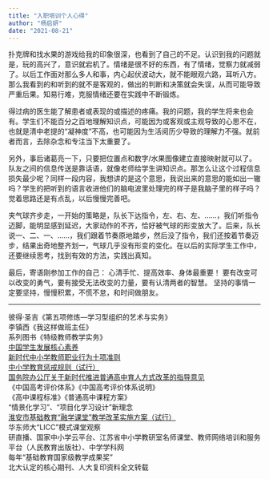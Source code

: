 ```yaml
---
title: "入职培训个人心得"
author: "杨启妍"
date: "2021-08-21"
---
```


扑克牌和找水果的游戏给我的印象很深，也看到了自己的不足。认识到我的问题就是，玩的高兴了，意识就宕机了。情绪是很不好的东西，有了情绪，觉察力就减弱了。以后工作面对那么多人和事，内心起伏波动大，就不能眼观六路，耳听八方。那么我看到的和听到的就不是客观的，做出的判断和决策就会失误，从而可能导致严重后果。知易行难，克服情绪还要在实践中不断锻炼。

得过病的医生能了解患者或表现的或描述的疼痛。我的问题，我的学生将来也会有。学生们不能百分之百地理解知识点，可能因为或客观或主观导致的心思不在，也就是清中老提的“凝神度”不高，也可能因为生活阅历少导致的理解力不强。就前者而言，去除杂念和专注当下太重要了。

另外，事后诸葛亮一下，只要把位置点和数字/水果图像建立直接映射就可以了。队友之间的信息传送是靠话语，就像老师给学生讲知识点。那怎么让这个过程信息损失最少呢？同样一段内容，我想讲的是这个意思，我说出来的意思的能如出一辙吗？学生的把听到的语言收进他们的脑电波里处理完的样子是我脑子里的样子吗？觉着思路还是有点乱，以后慢慢完善吧。

夹气球齐步走，一开始的策略是，队长下达指令，左、右、左、……，我们听指令迈脚，能明显感到延迟，大家动作的不齐，恰好被气球的形变放大了。后来，队长说一、二、一、……，我们跟着节奏原地踏步，然后没了指令，我们还按着节奏迈步，结果出奇地整齐划一，气球几乎没有形变的变化。在以后的实际学生工作中，还要继续思考，找到有效的方法，实践出真知。

最后，寄语刚参加工作的自己：
心清手忙、提高效率、身体最重要！
要有改变可以改变的勇气，要有接受无法改变的力量，要有认清两者的智慧。
坚持的事情一定要坚持，慢慢积累，不慌不怠，和时间做朋友。

---

彼得·圣吉《第五项修炼—学习型组织的艺术与实务》  
李镇西《我这样做班主任》  
系列图书《特级教师教学实务》  
[中国学生发展核心素养](中国学生发展核心素养.pdf)  
[新时代中小学教师职业行为十项准则](新时代中小学教师职业行为十项准则.pdf)  
[中小学教育惩戒规则（试行）](http://www.gov.cn/zhengce/zhengceku/2020-12/29/content_5574650.htm)  
[国务院办公厅关于新时代推进普通高中育人方式改革的指导意见](http://www.gov.cn/zhengce/content/2019-06/19/content_5401568.htm)  
《中国高考评价体系》《中国高考评价体系说明》  
《高中课程标准》《普通高中课程方案》  
“情景化学习”、“项目化学习设计”新理念  
[淮安市基础教育“融学课堂”教学改革实施方案（试行）](淮安融学课堂.pdf)  
华东师大“LICC”模式课堂观察  
研直播、国家中小学云平台、江苏省中小学教研室名师课堂、教师网络培训和服务平台（人民教育出版社）、中学学科网  
每年“基础教育国家级教学成果奖”  
北大认定的核心期刊、人大复印资料全文转载